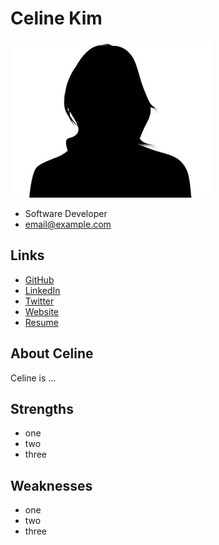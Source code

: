 # Celine Kim

![Celine Kim Profile](./generic_woman.jpg)

- Software Developer
- email@example.com

## Links

- [GitHub](#)
- [LinkedIn](#)
- [Twitter](#)
- [Website](#)
- [Resume](#)

## About Celine

Celine is ...

## Strengths

- one
- two
- three

## Weaknesses

- one
- two
- three
